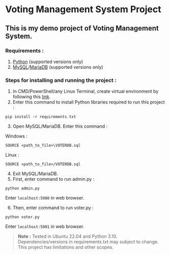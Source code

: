 # Voting Management System Project

## This is my demo project of Voting Management System.

### Requirements :
1. [Python](https://www.python.org/) (supported versions only)
2. [MySQL](https://dev.mysql.com/downloads/)/[MariaDB](https://mariadb.org/) (supported versions only)

### Steps for installing and running the project :
1. In CMD/PowerShell/any Linux Terminal, create virtual environment by following this [link](https://www.geeksforgeeks.org/creating-python-virtual-environment-windows-linux/).
2. Enter this command to install Python libraries required to run this project :
```
pip install -r requirements.txt
```
3. Open MySQL/MariaDB. Enter this command :

Windows :
```
SOURCE <path_to_file>\VOTERDB.sql
```
Linux :
```
SOURCE <path_to_file>/VOTERDB.sql
```
4. Exit MySQL/MariaDB.
5. First, enter command to run admin.py :
```
python admin.py
```
Enter `localhost:5000` in web browser.

6. Then, enter command to run voter.py :
```
python voter.py
```
Enter `localhost:5001` in web browser.


> **Note :** Tested in Ubuntu 22.04 and Python 3.10. Dependencies/versions in requirements.txt may subject to change. This project has limitations and other scopes.
